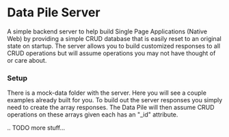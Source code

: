 Data Pile Server
================

A simple backend server to help build Single Page Applications (Native Web) by providing a simple CRUD database that is easily reset to an original state on startup.  The server allows you to build customized responses to all CRUD operations but will assume operations you may not have thought of or care about.

### Setup
There is a mock-data folder with the server.  Here you will see a couple examples already built for you.  To build out the server responses you simply need to create the array responses.  The Data Pile will then assume CRUD operations on these arrays given each has an "_id" attribute.

.. TODO more stuff...